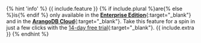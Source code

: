 {% hint 'info' %}
{{ include.feature }} {% if include.plural %}are{% else %}is{% endif %} only available in the
[**Enterprise Edition**](https://www.arangodb.com/enterprise-server/){:target="_blank"}
and in the [**ArangoDB Cloud**](https://cloud.arangodb.com/home?utm_source=docs&utm_medium=ee_pages&utm_campaign=docs_traffic){:target="_blank"}.
Take this feature for a spin in just a few clicks with the
[14-day free trial](https://cloud.arangodb.com/home?utm_source=docs&utm_medium=ee_pages&utm_campaign=docs_traffic){:target="_blank"}. {{ include.extra }}
{% endhint %}